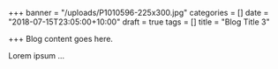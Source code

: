 +++
banner = "/uploads/P1010596-225x300.jpg"
categories = []
date = "2018-07-15T23:05:00+10:00"
draft = true
tags = []
title = "Blog Title 3"

+++
Blog content goes here.

Lorem ipsum ...